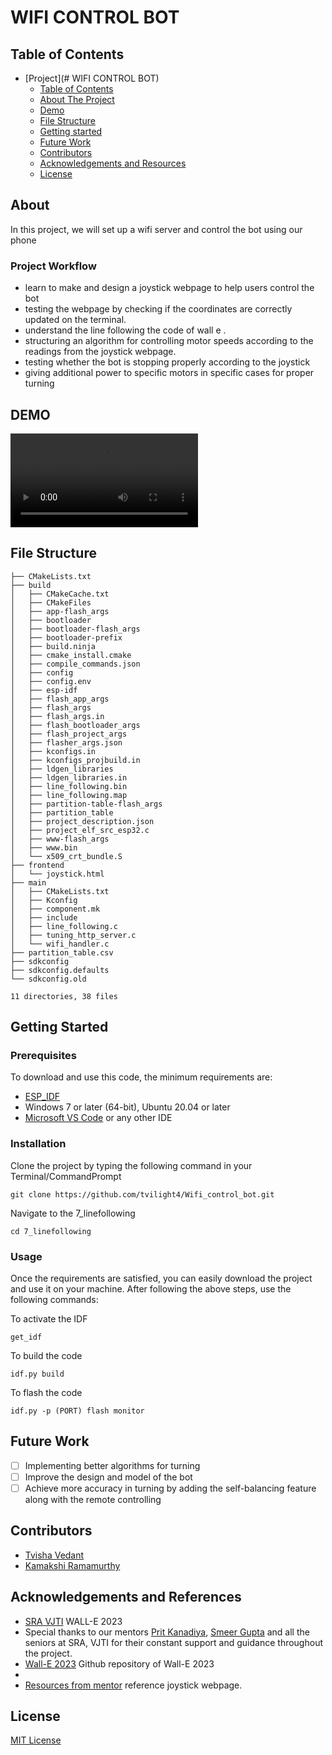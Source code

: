 # WIFI CONTROL BOT


## Table of Contents

- [Project](# WIFI CONTROL BOT)
  - [Table of Contents](#table-of-contents)
  - [About The Project](#about-the-project)
  - [Demo](#demo)
  - [File Structure](#file-structure)
  - [Getting started](#Getting-Started)
  - [Future Work](#future-work)
  - [Contributors](#contributors)
  - [Acknowledgements and Resources](#acknowledgements-and-references)
  - [License](#license)
  
## About

In this project, we will set up a wifi server and control the bot using our phone 
  ### Project Workflow 
- learn to make and design a joystick webpage to help users control the bot
- testing the webpage by checking if the coordinates are correctly updated on the terminal.
- understand the line following the code of wall e .
- structuring an algorithm for controlling motor speeds according to the readings from the joystick webpage.
- testing whether the bot is stopping properly according to the joystick
- giving additional power to specific motors in specific cases for proper turning


## DEMO


![ezgif com-gif-maker](assets/VID-20230510-WA0001.mp4)



## File Structure
```
├── CMakeLists.txt
├── build
│   ├── CMakeCache.txt
│   ├── CMakeFiles
│   ├── app-flash_args
│   ├── bootloader
│   ├── bootloader-flash_args
│   ├── bootloader-prefix
│   ├── build.ninja
│   ├── cmake_install.cmake
│   ├── compile_commands.json
│   ├── config
│   ├── config.env
│   ├── esp-idf
│   ├── flash_app_args
│   ├── flash_args
│   ├── flash_args.in
│   ├── flash_bootloader_args
│   ├── flash_project_args
│   ├── flasher_args.json
│   ├── kconfigs.in
│   ├── kconfigs_projbuild.in
│   ├── ldgen_libraries
│   ├── ldgen_libraries.in
│   ├── line_following.bin
│   ├── line_following.map
│   ├── partition-table-flash_args
│   ├── partition_table
│   ├── project_description.json
│   ├── project_elf_src_esp32.c
│   ├── www-flash_args
│   ├── www.bin
│   └── x509_crt_bundle.S
├── frontend
│   └── joystick.html
├── main
│   ├── CMakeLists.txt
│   ├── Kconfig
│   ├── component.mk
│   ├── include
│   ├── line_following.c
│   ├── tuning_http_server.c
│   └── wifi_handler.c
├── partition_table.csv
├── sdkconfig
├── sdkconfig.defaults
└── sdkconfig.old

11 directories, 38 files
``` 
## Getting Started

### Prerequisites
To download and use this code, the minimum requirements are:

* [ESP_IDF](https://github.com/espressif/esp-idf)
* Windows 7 or later (64-bit), Ubuntu 20.04 or later
* [Microsoft VS Code](https://code.visualstudio.com/download) or any other IDE 

### Installation

Clone the project by typing the following command in your Terminal/CommandPrompt

```
git clone https://github.com/tvilight4/Wifi_control_bot.git 
```
Navigate to the 7_linefollowing

```
cd 7_linefollowing
```

### Usage

Once the requirements are satisfied, you can easily download the project and use it on your machine.
After following the above steps, use the following commands:

To activate the IDF

```
get_idf
```

To build the code 

```
idf.py build
```

To flash the code

```
idf.py -p (PORT) flash monitor
```
## Future Work

- [ ] Implementing better algorithms for turning
- [ ] Improve the design and model of the bot
- [ ] Achieve more accuracy in turning by adding the self-balancing feature along with the remote controlling

## Contributors

* [Tvisha Vedant](https://github.com/tvilight4)
* [Kamakshi Ramamurthy](https://github.com/Kamakshi8104)

## Acknowledgements and References
* [SRA VJTI](https://sravjti.in/) WALL-E 2023
* Special thanks to our mentors [Prit Kanadiya](https://github.com/ChinmayLonkar), [Smeer Gupta](https://github.com/marck3131) and all the seniors at SRA, VJTI for their constant support and guidance throughout the project.
* [Wall-E 2023](https://github.com/SRA-VJTI/Wall-E) Github repository of   Wall-E 2023
* 
* [Resources from mentor](https://github.com/sameergupta4873/Wall-E-test) reference joystick webpage.
## License
[MIT License](https://opensource.org/licenses/MIT)

